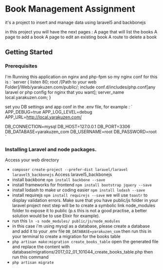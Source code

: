 # Book Management Assignment
it's a project to insert and manage data using laravel5 and backbonejs

in this project you will have the next pages :
A page that will list the books
A page to add a book
A page to edit an existing book
A route to delete a book
## Getting Started


### Prerequisites
I'm Running this application on nginx and php-fpm so my nginx conf for this is :
`server {
 	listen 80;
 	root   /[Path to your web Folder]/Web/yarakuzen.com/public/;
    include       conf.d/includes/php.conf[any laravel or php config for nginx that you want];
 	server_name local.yarakuzen.com;
 }

set you DB settings and app conf in the .env file, for example :
`
APP_DEBUG=true
APP_LOG_LEVEL=debug
APP_URL=http://local.yarakuzen.com/

DB_CONNECTION=mysql
DB_HOST=127.0.0.1
DB_PORT=3306
DB_DATABASE=yarakuzen_com
DB_USERNAME=root
DB_PASSWORD=root
`

### Installing Laravel and node packages.
Access your web directory
 - `composer create-project --prefer-dist laravel/laravel laravel5_backbonejs`
Access  laravel5_backbonejs
 - install backbone `npm install backbone --save`
 - install frameworks for frontend `npm install bootstrap jquery --save`
 - install lodash to make ur coding easier `npm install lodash --save`
 - install requirejs `npm install requirejs --save`
 we will use `toastr` to display validation errors.
Make sure that you have public/js folder in your laravel project
next step will be to create a symbolic link node_modules folder to expose it to public (p.s this is not a good practise, a better solution would be to use Elixir for example).
- run this `ln -s node_modules/ public/js/node_modules`
- in this case i'm using mysql as a database, please create a database and add it to your .env file
`DB_DATABASE=yarakuzen_com`
then run this in your terminal to create a migration for the books table
- `php artisan make:migration create_books_table`
open the generated file and replace the content with database/migrations/2017_02_01_101044_create_books_table.php
then run this command
- `php artisan migrate`
